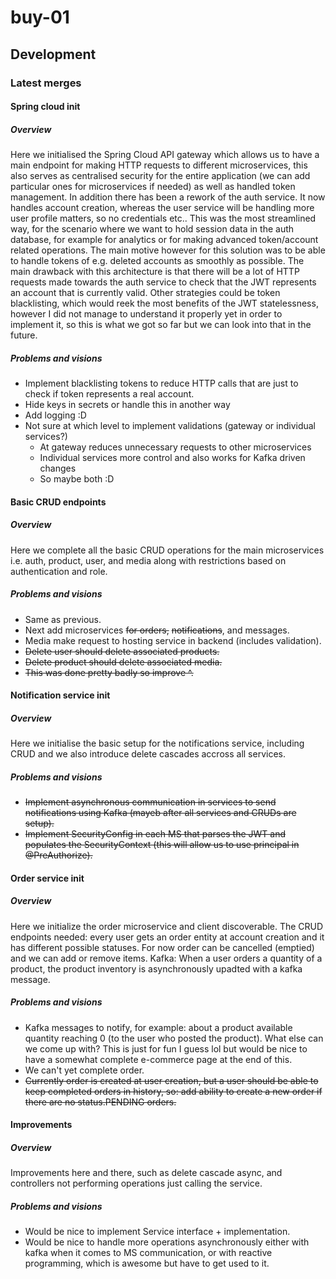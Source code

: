 # buy-01
## Development
### Latest merges
#### Spring cloud init
##### Overview
Here we initialised the Spring Cloud API gateway which allows us to have a main endpoint for making HTTP requests to different microservices, this also serves as centralised security for the entire application (we can add particular ones for microservices if needed) as well as handled token management.
In addition there has been a rework of the auth service. It now handles account creation, whereas the user service will be handling more user profile matters, so no credentials etc..
This was the most streamlined way, for the scenario where we want to hold session data in the auth database, for example for analytics or for making advanced token/account related operations.
The main motive however for this solution was to be able to handle tokens of e.g. deleted accounts as smoothly as possible. The main drawback with this architecture is that there will be a lot of HTTP requests made towards the auth service to check that the JWT represents an account that is currently valid.
Other strategies could be token blacklisting, which would reek the most benefits of the JWT statelessness, however I did not manage to understand it properly yet in order to implement it, so this is what we got so far but we can look into that in the future.
##### Problems and visions
- Implement blacklisting tokens to reduce HTTP calls that are just to check if token represents a real account.
- Hide keys in secrets or handle this in another way
- Add logging :D
- Not sure at which level to implement validations (gateway or individual services?)
  - At gateway reduces unnecessary requests to other microservices
  - Individual services more control and also works for Kafka driven changes
  - So maybe both :D
#### Basic CRUD endpoints
##### Overview
Here we complete all the basic CRUD operations for the main microservices i.e. auth, product, user, and media along with restrictions based on authentication and role.
##### Problems and visions
- Same as previous.
- Next add microservices ~~for orders,~~ ~~notifications~~, and messages.
- Media make request to hosting service in backend (includes validation).
- ~~Delete user should delete associated products.~~
- ~~Delete product should delete associated media.~~
- ~~This was done pretty badly so improve ^.~~
#### Notification service init
##### Overview
Here we initialise the basic setup for the notifications service, including CRUD and we also introduce delete cascades accross all services.
##### Problems and visions
- ~~Implement asynchronous communication in services to send notifications using Kafka (mayeb after all services and CRUDs are setup).~~
- ~~Implement SecurityConfig in each MS that parses the JWT and populates the SecurityContext (this will allow us to use principal in @PreAuthorize).~~
#### Order service init
##### Overview
Here we initialize the order microservice and client discoverable.
The CRUD endpoints needed: every user gets an order entity at account creation and it has different possible statuses. For now order can be cancelled (emptied) and we can add or remove items.
Kafka: When a user orders a quantity of a product, the product inventory is asynchronously upadted with a kafka message.
##### Problems and visions
- Kafka messages to notify, for example: about a product available quantity reaching 0 (to the user who posted the product). What else can we come up with? This is just for fun I guess lol but would be nice to have a somewhat complete e-commerce page at the end of this.
- We can't yet complete order.
- ~~Currently order is created at user creation, but a user should be able to keep completed orders in history, so: add ability to create a new order if there are no status.PENDING orders.~~
#### Improvements
##### Overview
Improvements here and there, such as delete cascade async, and controllers not performing operations just calling the service.
##### Problems and visions
- Would be nice to implement Service interface + implementation.
- Would be nice to handle more operations asynchronously either with kafka when it comes to MS communication, or with reactive programming, which is awesome but have to get used to it.
